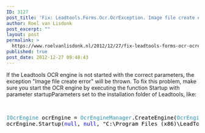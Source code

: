 ```yaml
---
ID: 3127
post_title: 'Fix: Leadtools.Forms.Ocr.OcrException. Image file create error.'
author: Roel van Lisdonk
post_excerpt: ""
layout: post
permalink: >
  https://www.roelvanlisdonk.nl/2012/12/27/fix-leadtools-forms-ocr-ocrexception-image-file-create-error/
published: true
post_date: 2012-12-27 09:48:43
---
```

<p>If the Leadtools OCR engine is not started with the correct parameters, the exception &quot;Image file create error&quot; will be thrown. To fix this problem, make sure you start the OCR engine by executing the function Startup with parameter startupParameters set to the installation folder of Leadtools, like:</p>  <p>&#160;</p>  <pre class="code"><font color="#2b91af">IOcrEngine</font><span style="background: white; color: black"> ocrEngine = </span><span style="background: white; color: #2b91af">OcrEngineManager</span><span style="background: white; color: black">.CreateEngine(</span><span style="background: white; color: #2b91af">OcrEngineType</span><span style="background: white; color: black">.Plus, useThunkServer: </span><span style="background: white; color: blue">false</span><span style="background: white; color: black">);
ocrEngine.Startup(</span><span style="background: white; color: blue">null</span><span style="background: white; color: black">, </span><span style="background: white; color: blue">null</span><span style="background: white; color: black">, &quot;C:\Program Files (x86)\LeadTools\OCR Engine&quot;);</span></pre>